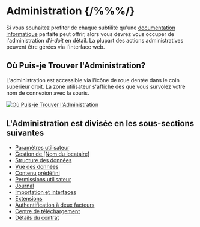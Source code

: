 # Administration {/%%%/}

Si vous souhaitez profiter de chaque subtilité qu'une [documentation informatique](../../glossary.md) parfaite peut offrir, alors vous devrez vous occuper de l'administration d'_i-doit_ en détail. La plupart des actions administratives peuvent être gérées via l'interface web.

## Où Puis-je Trouver l'Administration?

L'administration est accessible via l'icône de roue dentée dans le coin supérieur droit. La zone utilisateur s'affiche dès que vous survolez votre nom de connexion avec la souris.

[![Où Puis-je Trouver l'Administration](../../assets/images/en/system-administration/administration/1-admin.png)](../../assets/images/en/system-administration/administration/1-admin.png)

## L'Administration est divisée en les sous-sections suivantes

-   [Paramètres utilisateur](./user-settings/index.md)
-   [Gestion de [Nom du locataire]](./tenant-management/index.md)
-   [Structure des données](./data-structure/index.md)
-   [Vue des données](./data-view/index.md)
-   [Contenu prédéfini](./predefined-content/index.md)
-   [Permissions utilisateur](./user-permissions.md)
-   [Journal](./logbook.md)
-   [Importation et interfaces](./import-and-interfaces/index.md)
-   [Extensions](add-ons/index.md)
-   [Authentification à deux facteurs](two-factor-authentication.md)
-   [Centre de téléchargement](download-center.md)
-   [Détails du contrat](contract-details.md)
